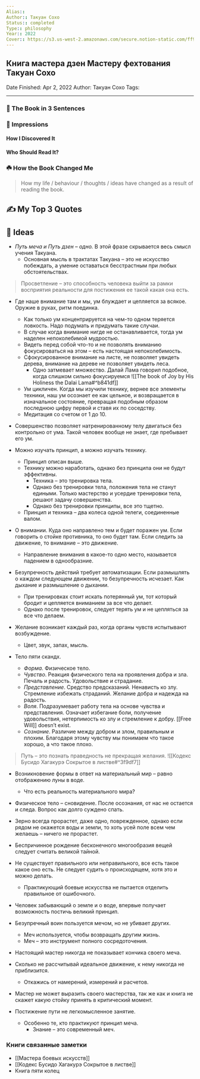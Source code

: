 ```yaml
---
Alias:: 
Author:: Такуан Сохо
Status:: completed
Type:: philosophy
Year:: 2022
Cover:: https://s3.us-west-2.amazonaws.com/secure.notion-static.com/ff91c926-7ed6-4574-9f0a-917dc0966a0b/6121414.jpg?X-Amz-Algorithm=AWS4-HMAC-SHA256&X-Amz-Content-Sha256=UNSIGNED-PAYLOAD&X-Amz-Credential=AKIAT73L2G45EIPT3X45%2F20220409%2Fus-west-2%2Fs3%2Faws4_request&X-Amz-Date=20220409T211547Z&X-Amz-Expires=86400&X-Amz-Signature=8cfe5267eb599b81626ac99effd60bc53675974ef6c1c45eccefe017e91ad8e0&X-Amz-SignedHeaders=host&response-content-disposition=filename%20%3D%226121414.jpg%22&x-id=GetObject
---
```


## Книга мастера дзен Мастеру фехтования Такуан Сохо

Date Finished: Apr 2, 2022
Author: Такуан Сохо
Tags:

---

### 🚀 The Book in 3 Sentences

### 🎨 Impressions

#### How I Discovered It

#### Who Should Read It?

### ☘️ How the Book Changed Me

> How my life / behaviour / thoughts / ideas have changed as a result of reading the book.

## ✍️ My Top 3 Quotes

## 📒 Ideas
- *Путь меча и Путь дзен – одно.* В этой фразе скрывается весь смысл учения Такуана.
	- Основная мысль в трактатах Такуана – это не искусство побеждать, а умение оставаться бесстрастным при любых обстоятельствах.

>Просветление – это способность человека выйти за рамки восприятия реальности для постижения ее такой какая она есть.

- Где наше внимание там и мы, ум блуждает и цепляется за всякое. Оружие в руках, ритм поединка. 
	- Как только ум концентрируется на чем-то одном теряется ловкость. Надо подумать и придумать такие случаи.
	- В случае когда внимание нигде не останавливается, тогда ум наделен непоколебимой мудростью.
	- Видеть перед собой что-то и не позволять вниманию фокусироваться на этом – есть настоящая непоколебимость.
	- Сфокусированное внимание на листе, не позволяет увидеть дерева, внимание на дереве не позволяет увидеть леса.
		- Одно затмевает множество. Далай Лама говорил подобное, когда слишком сильно фокусируемся ![[The book of Joy by His Holiness the Dalai Lama#^b841df]]
	- Ум цикличен. Когда мы изучили технику, вернее все элементы техники, наш ум осознает ее как цельное, и возвращается в изначальное состояние, превращая подобным образом последнюю цифру первой и ставя их по соседству.
	- Медитация со счетом от 1 до 10.
- Совершенство позволяет натренированному телу двигаться без контрольно от ума. Такой человек вообще не знает, где пребывает его ум.
- Можно изучать принцип, а можно изучать технику.
	- Принцип описан выше.
	- Технику можно наработать, однако без принципа они не будут эффективны. 
		- Техника – это тренировка тела. 
		- Однако без тренировки тела, положения тела не станут едиными. Только мастерство и усердие тренировки тела, решают задачу совершенства.
		- Однако без тренировки принципы, все это тщетно.
	- Принцип и техника – два колеса одной телеги, соединенные валом.

- О внимании. Куда оно направлено тем и будет поражен ум. Если говорить о стойке противника, то оно будет там. Если следить за движение, то внимание – это движение. 
	- Направление внимания в какое-то одно место, называется падением в однообразние.
- Безупречность действий требует автоматизации. Если размышлять о каждом следующем движении, то безупречность исчезает. Как дыхание и размышление о дыхании.
	- При тренировках стоит искать потерянный ум, тот который бродит и цепляется вниманием за все что делает. 
	- Однако после тренировок, следует терять ум и не цепляться за все что делаем.

- Желание возникает каждый раз, когда органы чувств испытывают возбуждение.
	- Цвет, звук, запах, мысль.
- Тело пяти скандх.
	- *Форма*. Физическое тело.
	- *Чувство*. Реакция физического тела на проявления добра и зла. Печаль и радость. Удовольствие и страдание.
	- *Представление*. Средство предсказаний. Ненависть ко злу. Стремление избежать страданий. Желание добра и надежда на радость.
	- *Воля*. Подразумевает работу тела на основе чувства и представления. Означает избегание боли, получение удовольствия, нетерпимость ко злу и стремление к добру. [[Free Will]] doesn’t exist.
	- *Сознание*. Различие между добром и злом, правильным и плохим. Благодаря этому чувству мы понимаем что такое хорошо, а что такое плохо.

>Путь – это познать праведность не прекращая желания. ![[Кодекс Бусидо Хагакурэ Сокрытое в листве#^3f9df7]]

- Возникновение формы в ответ на материальный мир – равно отображению луны в воде.
	- Что есть реальность материального мира?
- Физическое тело – сновидение. После осознания, от нас не остается и следа. Вопрос как долго суждено спать.

- Зерно всегда прорастет, даже одно, поврежденное, однако если рядом не окажется воды и земли, то хоть усей поле всем чем желаешь – ничего не прорастет.

- Беспричинное рождение бесконечного многообразия вещей следует считать великой тайной.

- Не существует правильного или неправильного, все есть такое какое оно есть. Не следует судить о происходящем, хотя это и можно делать.
	- Практикующий боевые искусства не пытается отделить правильное от ошибочного.

- Человек забывающий о земле и о воде, впервые получает возможность постичь великий принцип.

- Безупречный воин пользуется мечом, но не убивает других. 
	- Меч используется, чтобы возвращать другим жизнь.
	- Меч – это инструмент полного сосредоточения.

- Настоящий мастер никогда не показывает кончика своего меча.
- Сколько не рассчитывай идеальное движение, к нему никогда не приблизится.
	- Откажись от намерений, измерений и расчетов.
- Мастер не может выразить своего мастерства, так же как и книга не скажет какую стойку принять в критический момент.
- Постижение пути не легкомысленное занятие.
	- Особенно те, кто практикуют принцип меча.
		- Знание – это современный меч.

### Книги связанные заметки
- [[Мастера боевых искусств]]
- [[Кодекс Бусидо Хагакурэ Сокрытое в листве]]
- Книга пяти колец